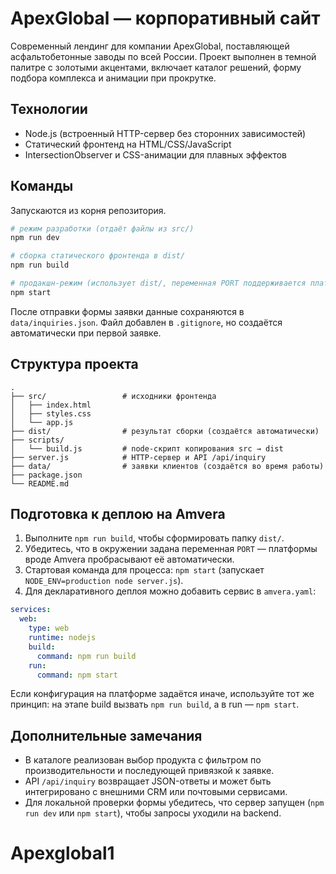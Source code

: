 # ApexGlobal — корпоративный сайт

Современный лендинг для компании ApexGlobal, поставляющей асфальтобетонные заводы по всей России. Проект выполнен в темной палитре с золотыми акцентами, включает каталог решений, форму подбора комплекса и анимации при прокрутке.

## Технологии
- Node.js (встроенный HTTP-сервер без сторонних зависимостей)
- Статический фронтенд на HTML/CSS/JavaScript
- IntersectionObserver и CSS-анимации для плавных эффектов

## Команды
Запускаются из корня репозитория.

```bash
# режим разработки (отдаёт файлы из src/)
npm run dev

# сборка статического фронтенда в dist/
npm run build

# продакшн-режим (использует dist/, переменная PORT поддерживается платформой)
npm start
```

После отправки формы заявки данные сохраняются в `data/inquiries.json`. Файл добавлен в `.gitignore`, но создаётся автоматически при первой заявке.

## Структура проекта
```
.
├── src/                 # исходники фронтенда
│   ├── index.html
│   ├── styles.css
│   └── app.js
├── dist/                # результат сборки (создаётся автоматически)
├── scripts/
│   └── build.js         # node-скрипт копирования src → dist
├── server.js            # HTTP-сервер и API /api/inquiry
├── data/                # заявки клиентов (создаётся во время работы)
├── package.json
└── README.md
```

## Подготовка к деплою на Amvera
1. Выполните `npm run build`, чтобы сформировать папку `dist/`.
2. Убедитесь, что в окружении задана переменная `PORT` — платформы вроде Amvera пробрасывают её автоматически.
3. Стартовая команда для процесса: `npm start` (запускает `NODE_ENV=production node server.js`).
4. Для декларативного деплоя можно добавить сервис в `amvera.yaml`:

```yaml
services:
  web:
    type: web
    runtime: nodejs
    build:
      command: npm run build
    run:
      command: npm start
```

Если конфигурация на платформе задаётся иначе, используйте тот же принцип: на этапе build вызвать `npm run build`, а в run — `npm start`.

## Дополнительные замечания
- В каталоге реализован выбор продукта с фильтром по производительности и последующей привязкой к заявке.
- API `/api/inquiry` возвращает JSON-ответы и может быть интегрировано с внешними CRM или почтовыми сервисами.
- Для локальной проверки формы убедитесь, что сервер запущен (`npm run dev` или `npm start`), чтобы запросы уходили на backend.
# Apexglobal1
